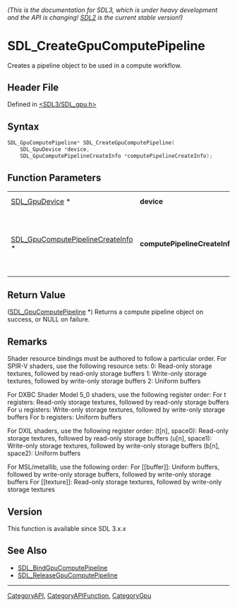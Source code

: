 ###### (This is the documentation for SDL3, which is under heavy development and the API is changing! [SDL2](https://wiki.libsdl.org/SDL2/) is the current stable version!)
# SDL_CreateGpuComputePipeline

Creates a pipeline object to be used in a compute workflow.

## Header File

Defined in [<SDL3/SDL_gpu.h>](https://github.com/libsdl-org/SDL/blob/main/include/SDL3/SDL_gpu.h)

## Syntax

```c
SDL_GpuComputePipeline* SDL_CreateGpuComputePipeline(
    SDL_GpuDevice *device,
    SDL_GpuComputePipelineCreateInfo *computePipelineCreateInfo);
```

## Function Parameters

|                                                                        |                               |                                                                  |
| ---------------------------------------------------------------------- | ----------------------------- | ---------------------------------------------------------------- |
| [SDL_GpuDevice](SDL_GpuDevice) *                                       | **device**                    | a GPU Context.                                                   |
| [SDL_GpuComputePipelineCreateInfo](SDL_GpuComputePipelineCreateInfo) * | **computePipelineCreateInfo** | a struct describing the state of the requested compute pipeline. |

## Return Value

([SDL_GpuComputePipeline](SDL_GpuComputePipeline) *) Returns a compute
pipeline object on success, or NULL on failure.

## Remarks

Shader resource bindings must be authored to follow a particular order. For
SPIR-V shaders, use the following resource sets: 0: Read-only storage
textures, followed by read-only storage buffers 1: Write-only storage
textures, followed by write-only storage buffers 2: Uniform buffers

For DXBC Shader Model 5_0 shaders, use the following register order: For t
registers: Read-only storage textures, followed by read-only storage
buffers For u registers: Write-only storage textures, followed by
write-only storage buffers For b registers: Uniform buffers

For DXIL shaders, use the following register order: (t[n], space0):
Read-only storage textures, followed by read-only storage buffers (u[n],
space1): Write-only storage textures, followed by write-only storage
buffers (b[n], space2): Uniform buffers

For MSL/metallib, use the following order: For [[buffer]]: Uniform buffers,
followed by write-only storage buffers, followed by write-only storage
buffers For [[texture]]: Read-only storage textures, followed by write-only
storage textures

## Version

This function is available since SDL 3.x.x

## See Also

- [SDL_BindGpuComputePipeline](SDL_BindGpuComputePipeline)
- [SDL_ReleaseGpuComputePipeline](SDL_ReleaseGpuComputePipeline)

----
[CategoryAPI](CategoryAPI), [CategoryAPIFunction](CategoryAPIFunction), [CategoryGpu](CategoryGpu)

